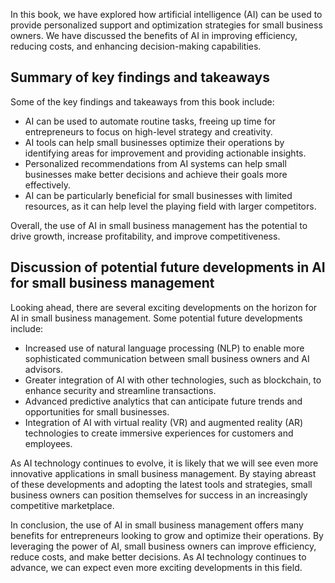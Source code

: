 

In this book, we have explored how artificial intelligence (AI) can be used to provide personalized support and optimization strategies for small business owners. We have discussed the benefits of AI in improving efficiency, reducing costs, and enhancing decision-making capabilities.

Summary of key findings and takeaways
-------------------------------------

Some of the key findings and takeaways from this book include:

* AI can be used to automate routine tasks, freeing up time for entrepreneurs to focus on high-level strategy and creativity.
* AI tools can help small businesses optimize their operations by identifying areas for improvement and providing actionable insights.
* Personalized recommendations from AI systems can help small businesses make better decisions and achieve their goals more effectively.
* AI can be particularly beneficial for small businesses with limited resources, as it can help level the playing field with larger competitors.

Overall, the use of AI in small business management has the potential to drive growth, increase profitability, and improve competitiveness.

Discussion of potential future developments in AI for small business management
-------------------------------------------------------------------------------

Looking ahead, there are several exciting developments on the horizon for AI in small business management. Some potential future developments include:

* Increased use of natural language processing (NLP) to enable more sophisticated communication between small business owners and AI advisors.
* Greater integration of AI with other technologies, such as blockchain, to enhance security and streamline transactions.
* Advanced predictive analytics that can anticipate future trends and opportunities for small businesses.
* Integration of AI with virtual reality (VR) and augmented reality (AR) technologies to create immersive experiences for customers and employees.

As AI technology continues to evolve, it is likely that we will see even more innovative applications in small business management. By staying abreast of these developments and adopting the latest tools and strategies, small business owners can position themselves for success in an increasingly competitive marketplace.

In conclusion, the use of AI in small business management offers many benefits for entrepreneurs looking to grow and optimize their operations. By leveraging the power of AI, small business owners can improve efficiency, reduce costs, and make better decisions. As AI technology continues to advance, we can expect even more exciting developments in this field.
